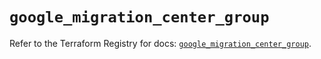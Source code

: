 # `google_migration_center_group`

Refer to the Terraform Registry for docs: [`google_migration_center_group`](https://registry.terraform.io/providers/hashicorp/google/6.41.0/docs/resources/migration_center_group).
